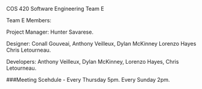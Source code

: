 COS 420 Software Engineering Team E

Team E Members: 

Project Manager: Hunter Savarese.

Designer: Conall Gouveai, Anthony Veilleux, Dylan McKinney	Lorenzo Hayes	Chris Letourneau.

Developers: Anthony Veilleux, Dylan McKinney, Lorenzo Hayes, Chris Letourneau.


###Meeting Scehdule - 
Every Thursday 5pm.
Every Sunday 2pm.
